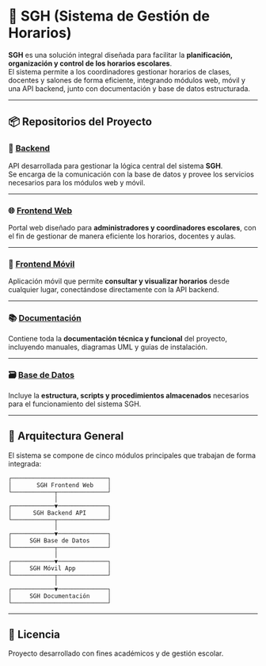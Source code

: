 # 🧠 SGH (Sistema de Gestión de Horarios)

**SGH** es una solución integral diseñada para facilitar la **planificación, organización y control de los horarios escolares**.  
El sistema permite a los coordinadores gestionar horarios de clases, docentes y salones de forma eficiente, integrando módulos web, móvil y una API backend, junto con documentación y base de datos estructurada.

---

## 📦 Repositorios del Proyecto

### 🧩 [Backend](https://github.com/martinstiben/SGH-Backend-api.git)
API desarrollada para gestionar la lógica central del sistema **SGH**.  
Se encarga de la comunicación con la base de datos y provee los servicios necesarios para los módulos web y móvil.

---

### 🌐 [Frontend Web](https://github.com/martinstiben/SGH-Web-portal.git)
Portal web diseñado para **administradores y coordinadores escolares**, con el fin de gestionar de manera eficiente los horarios, docentes y aulas.

---

### 📱 [Frontend Móvil](https://github.com/martinstiben/SGH-Movil-app.git)
Aplicación móvil que permite **consultar y visualizar horarios** desde cualquier lugar, conectándose directamente con la API backend.

---

### 📚 [Documentación](https://github.com/martinstiben/SGH-Documentacion-docs.git)
Contiene toda la **documentación técnica y funcional** del proyecto, incluyendo manuales, diagramas UML y guías de instalación.

---

### 🗃️ [Base de Datos](https://github.com/martinstiben/SGH-BaseDeDatos-db.git)
Incluye la **estructura, scripts y procedimientos almacenados** necesarios para el funcionamiento del sistema SGH.

---

## 🧱 Arquitectura General

El sistema se compone de cinco módulos principales que trabajan de forma integrada:

```
┌───────────────────────────┐
│       SGH Frontend Web    │
└────────────┬──────────────┘
             │
┌────────────▼──────────────┐
│      SGH Backend API      │
└────────────┬──────────────┘
             │
┌────────────▼──────────────┐
│     SGH Base de Datos     │
└────────────┬──────────────┘
             │
┌────────────▼──────────────┐
│     SGH Móvil App         │
└────────────┬──────────────┘
             │
┌────────────▼──────────────┐
│     SGH Documentación     │
└───────────────────────────┘
```

---

## 📄 Licencia
Proyecto desarrollado con fines académicos y de gestión escolar.

